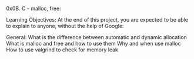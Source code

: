 0x0B. C - malloc, free:

Learning Objectives:
At the end of this project, you are expected to be able to explain to anyone, without the help of Google:

General:
What is the difference between automatic and dynamic allocation
What is malloc and free and how to use them
Why and when use malloc
How to use valgrind to check for memory leak
